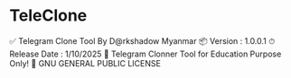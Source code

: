 # TeleClone
✅ Telegram Clone Tool By D@rkshadow Myanmar
📦 Version : 1.0.0.1
⏱ Release Date : 1/10/2025
💌 Telegram Clonner Tool for Education Purpose Only!
🔐 GNU GENERAL PUBLIC LICENSE 
